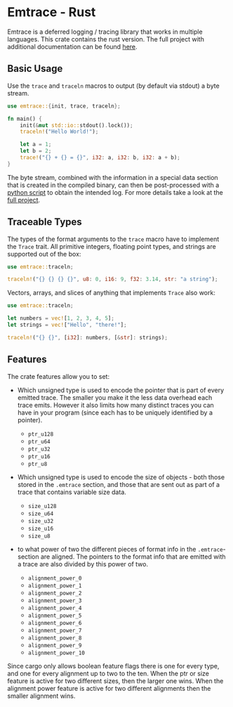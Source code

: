 # Emtrace - Rust

Emtrace is a deferred logging / tracing library that works in multiple languages. This crate
contains the rust version. The full project with additional documentation can be found
[here](https://github.com/Gizzzzmo/emtrace).

## Basic Usage

Use the `trace` and `traceln` macros to output (by default via stdout) a byte stream.

```rust
use emtrace::{init, trace, traceln};

fn main() {
    init(&mut std::io::stdout().lock());
    traceln!("Hello World!");

    let a = 1;
    let b = 2;
    trace!("{} + {} = {}", i32: a, i32: b, i32: a + b);
}
```

The byte stream, combined with the information in a special data section that is created in the
compiled binary, can then be post-processed with a
[python script](https://github.com/Gizzzzmo/emtrace/blob/main/emtrace.py) to obtain the intended
log. For more details take a look at the [full project](https://github.com/Gizzzzmo/emtrace).

## Traceable Types

The types of the format arguments to the `trace` macro have to implement the `Trace` trait. All
primitive integers, floating point types, and strings are supported out of the box:

```rust
use emtrace::traceln;

traceln!("{} {} {} {}", u8: 0, i16: 9, f32: 3.14, str: "a string");
```

Vectors, arrays, and slices of anything that implements `Trace` also work:

```rust
use emtrace::traceln;

let numbers = vec![1, 2, 3, 4, 5];
let strings = vec!["Hello", "there!"];

traceln!("{} {}", [i32]: numbers, [&str]: strings);
```

## Features

The crate features allow you to set:

- Which unsigned type is used to encode the pointer that is part of every emitted trace. The smaller
  you make it the less data overhead each trace emits. However it also limits how many distinct
  traces you can have in your program (since each has to be uniquely identified by a pointer).

  - `ptr_u128`
  - `ptr_u64`
  - `ptr_u32`
  - `ptr_u16`
  - `ptr_u8`

- Which unsigned type is used to encode the size of objects - both those stored in the `.emtrace`
  section, and those that are sent out as part of a trace that contains variable size data.

  - `size_u128`
  - `size_u64`
  - `size_u32`
  - `size_u16`
  - `size_u8`

- to what power of two the different pieces of format info in the `.emtrace`-section are aligned.
  The pointers to the format info that are emitted with a trace are also divided by this power of
  two.

  - `alignment_power_0 `
  - `alignment_power_1 `
  - `alignment_power_2 `
  - `alignment_power_3 `
  - `alignment_power_4 `
  - `alignment_power_5 `
  - `alignment_power_6 `
  - `alignment_power_7 `
  - `alignment_power_8 `
  - `alignment_power_9 `
  - `alignment_power_10 `

Since cargo only allows boolean feature flags there is one for every type, and one for every
alignment up to two to the ten. When the ptr or size feature is active for two different sizes, then
the larger one wins. When the alignment power feature is active for two different alignments then
the smaller alignment wins.

